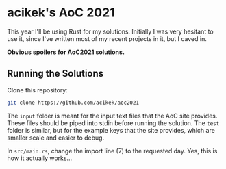 # acikek's AoC 2021

This year I'll be using Rust for my solutions. Initially I was very hesitant to use it, since I've written most of my recent projects in it, but I caved in.

**Obvious spoilers for AoC2021 solutions.**

## Running the Solutions

Clone this repository:
```sh
git clone https://github.com/acikek/aoc2021
```

The `input` folder is meant for the input text files that the AoC site provides. These files should be piped into stdin before running the solution. The `test` folder is similar, but for the example keys that the site provides, which are smaller scale and easier to debug.

In `src/main.rs`, change the import line (7) to the requested day. Yes, this is how it actually works...